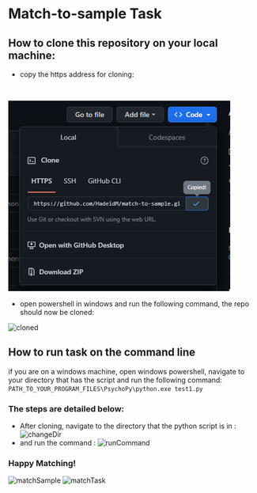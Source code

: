 # Match-to-sample Task

## How to clone this repository on your local machine: 
- copy the https address for cloning:

<br/>

![clone](match-to-sample/images/clone.png)

- open powershell in windows and run the following command, the repo should now be cloned: 

![cloned](/images/cloned.png)

## How to run task on the command line

if you are on a windows machine, open windows powershell, navigate to your directory that has the script and run the following command:
<br/>
`PATH_TO_YOUR_PROGRAM_FILES\PsychoPy\python.exe test1.py`
<br/>

### The steps are detailed below: 

- After cloning, navigate to the directory that the python script is in : <br/>
![changeDir](/images/cd.png)
- and run the command : 
![runCommand](/images/runComm.png)

### Happy Matching! 

![matchSample](/images/sample.png)
![matchTask](/images/task.png)

